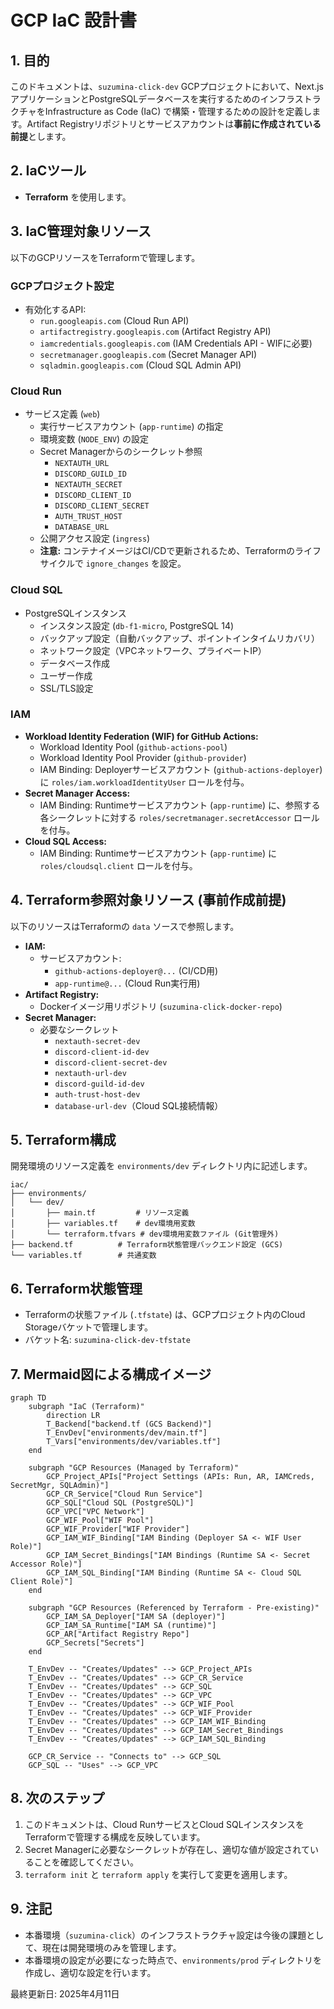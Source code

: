 # GCP IaC 設計書

## 1. 目的

このドキュメントは、`suzumina-click-dev` GCPプロジェクトにおいて、Next.jsアプリケーションとPostgreSQLデータベースを実行するためのインフラストラクチャをInfrastructure as Code (IaC) で構築・管理するための設計を定義します。Artifact Registryリポジトリとサービスアカウントは**事前に作成されている前提**とします。

## 2. IaCツール

- **Terraform** を使用します。

## 3. IaC管理対象リソース

以下のGCPリソースをTerraformで管理します。

### GCPプロジェクト設定

- 有効化するAPI:
  - `run.googleapis.com` (Cloud Run API)
  - `artifactregistry.googleapis.com` (Artifact Registry API)
  - `iamcredentials.googleapis.com` (IAM Credentials API - WIFに必要)
  - `secretmanager.googleapis.com` (Secret Manager API)
  - `sqladmin.googleapis.com` (Cloud SQL Admin API)

### Cloud Run

- サービス定義 (`web`)
  - 実行サービスアカウント (`app-runtime`) の指定
  - 環境変数 (`NODE_ENV`) の設定
  - Secret Managerからのシークレット参照
    - `NEXTAUTH_URL`
    - `DISCORD_GUILD_ID`
    - `NEXTAUTH_SECRET`
    - `DISCORD_CLIENT_ID`
    - `DISCORD_CLIENT_SECRET`
    - `AUTH_TRUST_HOST`
    - `DATABASE_URL`
  - 公開アクセス設定 (`ingress`)
  - **注意:** コンテナイメージはCI/CDで更新されるため、Terraformのライフサイクルで `ignore_changes` を設定。

### Cloud SQL

- PostgreSQLインスタンス
  - インスタンス設定 (`db-f1-micro`, PostgreSQL 14)
  - バックアップ設定（自動バックアップ、ポイントインタイムリカバリ）
  - ネットワーク設定（VPCネットワーク、プライベートIP）
  - データベース作成
  - ユーザー作成
  - SSL/TLS設定

### IAM

- **Workload Identity Federation (WIF) for GitHub Actions:**
  - Workload Identity Pool (`github-actions-pool`)
  - Workload Identity Pool Provider (`github-provider`)
  - IAM Binding: Deployerサービスアカウント (`github-actions-deployer`) に `roles/iam.workloadIdentityUser` ロールを付与。
- **Secret Manager Access:**
  - IAM Binding: Runtimeサービスアカウント (`app-runtime`) に、参照する各シークレットに対する `roles/secretmanager.secretAccessor` ロールを付与。
- **Cloud SQL Access:**
  - IAM Binding: Runtimeサービスアカウント (`app-runtime`) に `roles/cloudsql.client` ロールを付与。

## 4. Terraform参照対象リソース (事前作成前提)

以下のリソースはTerraformの `data` ソースで参照します。

- **IAM:**
  - サービスアカウント:
    - `github-actions-deployer@...` (CI/CD用)
    - `app-runtime@...` (Cloud Run実行用)
- **Artifact Registry:**
  - Dockerイメージ用リポジトリ (`suzumina-click-docker-repo`)
- **Secret Manager:**
  - 必要なシークレット
    - `nextauth-secret-dev`
    - `discord-client-id-dev`
    - `discord-client-secret-dev`
    - `nextauth-url-dev`
    - `discord-guild-id-dev`
    - `auth-trust-host-dev`
    - `database-url-dev`（Cloud SQL接続情報）

## 5. Terraform構成

開発環境のリソース定義を `environments/dev` ディレクトリ内に記述します。

```plaintext
iac/
├── environments/
│   └── dev/
│       ├── main.tf         # リソース定義
│       ├── variables.tf    # dev環境用変数
│       └── terraform.tfvars # dev環境用変数ファイル (Git管理外)
├── backend.tf          # Terraform状態管理バックエンド設定 (GCS)
└── variables.tf        # 共通変数
```

## 6. Terraform状態管理

- Terraformの状態ファイル (`.tfstate`) は、GCPプロジェクト内のCloud Storageバケットで管理します。
- バケット名: `suzumina-click-dev-tfstate`

## 7. Mermaid図による構成イメージ

```mermaid
graph TD
    subgraph "IaC (Terraform)"
        direction LR
        T_Backend["backend.tf (GCS Backend)"]
        T_EnvDev["environments/dev/main.tf"]
        T_Vars["environments/dev/variables.tf"]
    end

    subgraph "GCP Resources (Managed by Terraform)"
        GCP_Project_APIs["Project Settings (APIs: Run, AR, IAMCreds, SecretMgr, SQLAdmin)"]
        GCP_CR_Service["Cloud Run Service"]
        GCP_SQL["Cloud SQL (PostgreSQL)"]
        GCP_VPC["VPC Network"]
        GCP_WIF_Pool["WIF Pool"]
        GCP_WIF_Provider["WIF Provider"]
        GCP_IAM_WIF_Binding["IAM Binding (Deployer SA <- WIF User Role)"]
        GCP_IAM_Secret_Bindings["IAM Bindings (Runtime SA <- Secret Accessor Role)"]
        GCP_IAM_SQL_Binding["IAM Binding (Runtime SA <- Cloud SQL Client Role)"]
    end

    subgraph "GCP Resources (Referenced by Terraform - Pre-existing)"
        GCP_IAM_SA_Deployer["IAM SA (deployer)"]
        GCP_IAM_SA_Runtime["IAM SA (runtime)"]
        GCP_AR["Artifact Registry Repo"]
        GCP_Secrets["Secrets"]
    end

    T_EnvDev -- "Creates/Updates" --> GCP_Project_APIs
    T_EnvDev -- "Creates/Updates" --> GCP_CR_Service
    T_EnvDev -- "Creates/Updates" --> GCP_SQL
    T_EnvDev -- "Creates/Updates" --> GCP_VPC
    T_EnvDev -- "Creates/Updates" --> GCP_WIF_Pool
    T_EnvDev -- "Creates/Updates" --> GCP_WIF_Provider
    T_EnvDev -- "Creates/Updates" --> GCP_IAM_WIF_Binding
    T_EnvDev -- "Creates/Updates" --> GCP_IAM_Secret_Bindings
    T_EnvDev -- "Creates/Updates" --> GCP_IAM_SQL_Binding

    GCP_CR_Service -- "Connects to" --> GCP_SQL
    GCP_SQL -- "Uses" --> GCP_VPC
```

## 8. 次のステップ

1. このドキュメントは、Cloud RunサービスとCloud SQLインスタンスをTerraformで管理する構成を反映しています。
2. Secret Managerに必要なシークレットが存在し、適切な値が設定されていることを確認してください。
3. `terraform init` と `terraform apply` を実行して変更を適用します。

## 9. 注記

- 本番環境（`suzumina-click`）のインフラストラクチャ設定は今後の課題として、現在は開発環境のみを管理します。
- 本番環境の設定が必要になった時点で、`environments/prod` ディレクトリを作成し、適切な設定を行います。

最終更新日: 2025年4月11日
